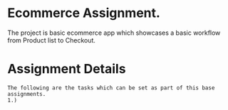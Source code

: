 # Ecommerce Assignment.
The project is basic ecommerce app which showcases a basic workflow from Product list to Checkout.

# Assignment Details
	The following are the tasks which can be set as part of this base assignments.
	1.) 
